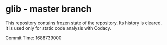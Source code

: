 # glib - master branch

This repository contains frozen state of the repository.
Its history is cleared. It is used only for static code
analysis with Codacy.

Commit Time: 1688739000